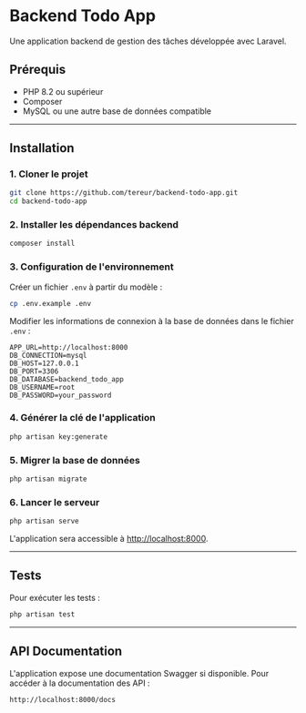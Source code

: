# Backend Todo App

Une application backend de gestion des tâches développée avec Laravel.

##  Prérequis

- PHP 8.2 ou supérieur  
- Composer  
- MySQL ou une autre base de données compatible   

---

##  Installation

### 1. Cloner le projet

```bash
git clone https://github.com/tereur/backend-todo-app.git
cd backend-todo-app
```

### 2. Installer les dépendances backend

```bash
composer install
```

### 3. Configuration de l'environnement

Créer un fichier `.env` à partir du modèle :

```bash
cp .env.example .env
```

Modifier les informations de connexion à la base de données dans le fichier `.env` :  

```
APP_URL=http://localhost:8000
DB_CONNECTION=mysql
DB_HOST=127.0.0.1
DB_PORT=3306
DB_DATABASE=backend_todo_app
DB_USERNAME=root
DB_PASSWORD=your_password
```

### 4. Générer la clé de l'application

```bash
php artisan key:generate
```

### 5. Migrer la base de données

```bash
php artisan migrate
```

### 6. Lancer le serveur

```bash
php artisan serve
```

L'application sera accessible à [http://localhost:8000](http://localhost:8000).

---

##  Tests

Pour exécuter les tests :

```bash
php artisan test
```

---

##  API Documentation

L'application expose une documentation Swagger si disponible. Pour accéder à la documentation des API :

```bash
http://localhost:8000/docs
```
